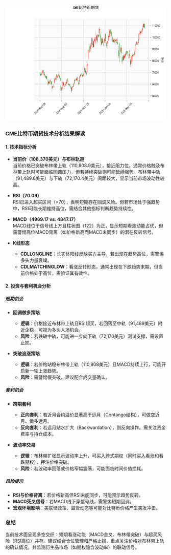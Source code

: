 ![图](cmebtc.png)



### CME比特币期货技术分析结果解读

#### 1. 技术指标分析
- **当前价（108,370美元）与布林轨道**  
  当前价格已突破布林带上轨（110,808.9美元），接近阻力位。通常价格触及布林带上轨时可能面临回调压力，但若持续突破则可能延续强势。布林带中轨（91,489.6美元）与下轨（72,170.4美元）间距较大，显示当前市场波动性较高。

- **RSI（70.09）**  
  RSI已进入超买区间（>70），表明短期存在回调风险。但若市场处于强趋势中，RSI可能长期维持高位，需结合其他指标判断趋势持续性。

- **MACD（4969.17 vs. 4847.17）**  
  MACD线位于信号线上方且柱状图（122）为正，显示短期看涨动能占优，但需警惕高位MACD背离（如价格新高而MACD未同步）的潜在反转信号。

- **K线形态**  
  - **CDLLONGLINE**：长实体阳线反映买方主导，若出现在趋势高位，需警惕多头力量衰竭。  
  - **CDLMATCHINGLOW**：看涨反转形态，通常出现在下跌趋势末期，但当前价格处于高位，需验证其有效性。

#### 2. 投资与套利机会分析

##### **短期机会**  
- **回调做多策略**  
  - **逻辑**：价格接近布林带上轨且RSI超买，若回落至中轨（91,489美元）附近企稳，可视为多头入场机会。  
  - **风险**：若跌破中轨，可能进一步向下轨（72,170美元）测试支撑，需设置止损。

- **突破追涨策略**  
  - **逻辑**：若价格站稳布林带上轨（110,808美元）且MACD持续上行，可能开启新一轮上涨趋势。  
  - **风险**：需警惕假突破，建议配合成交量确认。

##### **套利机会**  
- **跨期套利**  
  - **正向套利**：若近月合约溢价显著高于远月（Contango结构），可做空近月、做多远月。  
  - **反向套利**：若远月贴水扩大（Backwardation），则反向操作。需关注资金费率与持仓成本。

- **波动率交易**  
  - **逻辑**：布林带扩张显示波动率上升，可买入跨式期权（同时买入看涨和看跌期权），押注价格突破。  
  - **风险**：若波动率回落或价格窄幅震荡，可能面临时间价值损耗。

##### **风险提示**  
- **RSI与价格背离**：若价格新高但RSI未能同步，可能预示趋势反转。  
- **MACD死叉信号**：若MACD线下穿信号线，需警惕短期回调。  
- **宏观环境影响**：美联储政策、监管动态等可能对比特币价格产生突发冲击。

### 总结  
当前技术面呈现多空交织：短期看涨动能（MACD金叉、布林带突破）与超买风险（RSI高位）并存。建议结合仓位管理和严格止损，重点关注价格对布林带上轨的确认情况，并监测衍生品市场（如期权隐含波动率）的联动信号。